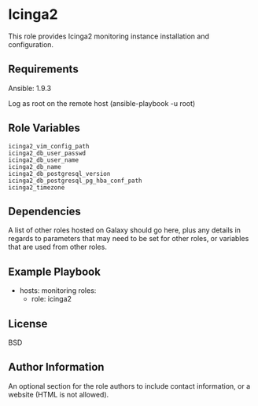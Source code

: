 Icinga2
=======

This role provides Icinga2 monitoring instance installation and configuration.

Requirements
------------

Ansible: 1.9.3

Log as root on the remote host (ansible-playbook -u root)

Role Variables
--------------

    icinga2_vim_config_path
    icinga2_db_user_passwd
    icinga2_db_user_name
    icinga2_db_name
    icinga2_db_postgresql_version
    icinga2_db_postgresql_pg_hba_conf_path
    icinga2_timezone

Dependencies
------------

A list of other roles hosted on Galaxy should go here, plus any details in regards to parameters that may need to be set for other roles, or variables that are used from other roles.

Example Playbook
----------------

  - hosts: monitoring
    roles:
      - role: icinga2

License
-------

BSD

Author Information
------------------

An optional section for the role authors to include contact information, or a website (HTML is not allowed).
